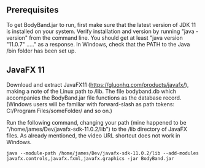 ## Prerequisites ##

To get BodyBand.jar to run, first make sure that the latest version of JDK 11 is installed on your system. Verify installation and version by running "java -version" from the command line. You should get at least "java version "11.0.7" ....." as a response. In Windows, check that the PATH to the Java /bin folder has been set up.

## JavaFX 11 ##

Download and extract JavaFX11 (https://gluonhq.com/products/javafx/), making a note of the Linux path to /lib. The file bodyband.db which accompanies the BodyBand.jar file functions as the database record. (Windows users will be familiar with forward-slash as path tokens: C:/Program Files/someFolder/ and so on.)

Run the following command, changing your path (mine happened to be "/home/james/Dev/javafx-sdk-11.0.2/lib") to the /lib directory of JavaFX files. As already mentioned, the video URL shortcut does not work in Windows.

```
java --module-path /home/james/Dev/javafx-sdk-11.0.2/lib --add-modules javafx.controls,javafx.fxml,javafx.graphics -jar BodyBand.jar
```